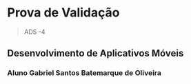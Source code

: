 # Prova de Validação
> ADS -4

<h2>Desenvolvimento de Aplicativos Móveis</h2>
<h3> Aluno Gabriel Santos Batemarque de Oliveira</h3>
 